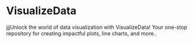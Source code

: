 # VisualizeData
jjjUnlock the world of data visualization with VisualizeData! Your one-stop repository for creating impactful plots, line charts, and more..
